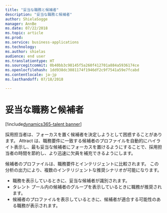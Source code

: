 ```yaml
---
title: "妥当な職務と候補者"
description: "妥当な職務と候補者"
author: ShielaSogge
manager: AnnBe
ms.date: 07/22/2018
ms.topic: article
ms.prod: 
ms.service: business-applications
ms.technology: 
ms.author: shielas
audience: end user
ms.translationtype: HT
ms.sourcegitcommit: 0b40bb3c98145f5a260f412701a884a5936174ce
ms.openlocfilehash: 1dd938dc3081174f1946df2c9f7541a59e7fcabd
ms.contentlocale: ja-jp
ms.lasthandoff: 07/18/2018

---
```


# <a name="relevant-jobs-and-candidates"></a>妥当な職務と候補者

[!include[dynamics365-talent banner](../../includes/dynamics365-talent.md)]

採用担当者は、フォーカスを置く候補者を決定しようとして困惑することがあります。
Attract は、職務要件に一致する候補者のプロファイルを自動的にハイライト表示し、最も妥当な候補者にフォーカスを置けるようにすることで、採用担当者の時間を節約し、より迅速に欠員を補充できるようにします。

候補者のプロファイルは、職務要件とインテリジェントに比較されます。 この分析の出力により、複数のインテリジェントな推奨シナリオが可能になります。

-   職務を表示しているときに、妥当な候補者が識別されます。
-   タレント プール内の候補者のグループを表示しているときに職務が推奨されます。
-   候補者のプロファイルを表示しているときに、候補者が適合する可能性のある職務が表示されます。
    
<!--
## Who uses this feature
Recruiters
## Availability
Cloud
## Regional availability
Global
-->

